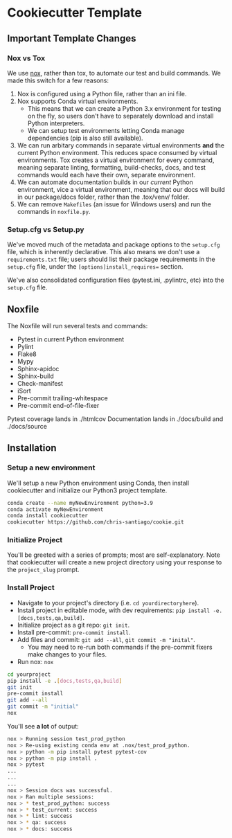 # Cookiecutter Template

## Important Template Changes

### Nox vs Tox
We use [nox](https://nox.thea.codes/en/stable/), rather than tox, to automate our test and build commands. We made this switch for a few reasons:

1. Nox is configured using a Python file, rather than an ini file.
2. Nox supports Conda virtual environments.
    - This means that we can create a Python 3.x environment for testing on the fly, so users don't have to separately download and install Python interpreters.
    - We can setup test environments letting Conda manage dependencies (pip is also still available).
3. We can run arbitary commands in separate virtual environments **and** the current Python environment. This reduces space consumed by virtual environments. Tox creates a virtual environment for every command, meaning separate linting, formatting, build-checks, docs, and test commands would each have their own, separate environment.
4. We can automate documentation builds in our *current* Python environment, vice a virtual environment, meaning that our docs will build in our package/docs folder, rather than the .tox/venv/ folder.
5. We can remove `Makefiles` (an issue for Windows users) and run the commands in `noxfile.py`.

### Setup.cfg vs Setup.py

We've moved much of the metadata and package options to the `setup.cfg` file, which is inherently declarative. This also means we don't use a `requirements.txt` file; users should list their package requirements in the `setup.cfg` file, under the `[options]install_requires=` section.

We've also consolidated configuration files (pytest.ini, .pylintrc, etc) into the `setup.cfg` file.

## Noxfile

The Noxfile will run several tests and commands:

- Pytest in current Python environment
- Pylint
- Flake8
- Mypy
- Sphinx-apidoc
- Sphinx-build
- Check-manifest
- iSort
- Pre-commit trailing-whitespace
- Pre-commit end-of-file-fixer

Pytest coverage lands in ./htmlcov
Documentation lands in ./docs/build and ./docs/source

## Installation

### Setup a new environment

We'll setup a new Python environment using Conda, then install cookiecutter and initialize our
Python3 project template.

```bash
conda create --name myNewEnvironment python=3.9
conda activate myNewEnvironment
conda install cookiecutter
cookiecutter https://github.com/chris-santiago/cookie.git
```

### Initialize Project

You'll be greeted with a series of prompts; most are self-explanatory. Note that cookiecutter will
create a new project directory using your response to the `project_slug` prompt.

### Install Project

- Navigate to your project's directory (i.e. `cd yourdirectoryhere`).
- Install project in editable mode, with dev requirements: `pip install -e. [docs,tests,qa,build]`.
- Initialize project as a git repo: `git init`.
- Install pre-commit: `pre-commit install`.
- Add files and commit: `git add --all`, `git commit -m "inital"`.
    - You may need to re-run both commands if the pre-commit fixers make changes to your files.
- Run nox: `nox`

```bash
cd yourproject
pip install -e .[docs,tests,qa,build]
git init
pre-commit install
git add --all
git commit -m "initial"
nox
```

You'll see **a lot** of output:

```bash
nox > Running session test_prod_python
nox > Re-using existing conda env at .nox/test_prod_python.
nox > python -m pip install pytest pytest-cov
nox > python -m pip install .
nox > pytest 
...
...
...
nox > Session docs was successful.
nox > Ran multiple sessions:
nox > * test_prod_python: success
nox > * test_current: success
nox > * lint: success
nox > * qa: success
nox > * docs: success
```
